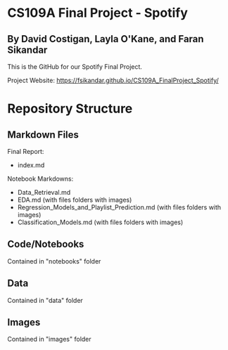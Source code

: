 # CS109A Final Project - Spotify

## By David Costigan, Layla O'Kane, and Faran Sikandar

This is the GitHub for our Spotify Final Project.

Project Website: https://fsikandar.github.io/CS109A_FinalProject_Spotify/

# Repository Structure

## Markdown Files

Final Report:  
- index.md

Notebook Markdowns:  
- Data_Retrieval.md
- EDA.md  (with files folders with images)
- Regression_Models_and_Playlist_Prediction.md (with files folders with images)
- Classification_Models.md (with files folders with images)

## Code/Notebooks
Contained in "notebooks" folder

## Data
Contained in "data" folder

## Images
Contained in "images" folder
